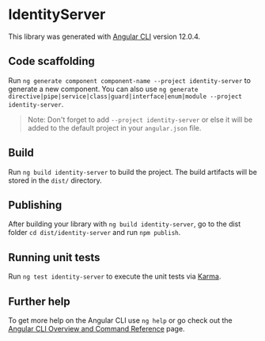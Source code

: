 # IdentityServer

This library was generated with [Angular CLI](https://github.com/angular/angular-cli) version 12.0.4.

## Code scaffolding

Run `ng generate component component-name --project identity-server` to generate a new component. You can also use `ng generate directive|pipe|service|class|guard|interface|enum|module --project identity-server`.
> Note: Don't forget to add `--project identity-server` or else it will be added to the default project in your `angular.json` file. 

## Build

Run `ng build identity-server` to build the project. The build artifacts will be stored in the `dist/` directory.

## Publishing

After building your library with `ng build identity-server`, go to the dist folder `cd dist/identity-server` and run `npm publish`.

## Running unit tests

Run `ng test identity-server` to execute the unit tests via [Karma](https://karma-runner.github.io).

## Further help

To get more help on the Angular CLI use `ng help` or go check out the [Angular CLI Overview and Command Reference](https://angular.io/cli) page.
